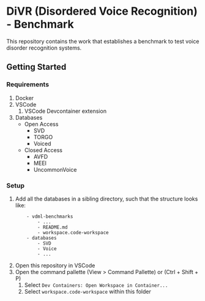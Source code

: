 # DiVR (Disordered Voice Recognition) - Benchmark

This repository contains the work that establishes a benchmark to test voice disorder recognition systems.

## Getting Started

### Requirements

1. Docker
2. VSCode
   1. VSCode Devcontainer extension
3. Databases
   - Open Access
     - SVD
     - TORGO
     - Voiced
   - Closed Access
     - AVFD
     - MEEI
     - UncommonVoice

### Setup

1. Add all the databases in a sibling directory, such that the structure looks like:
   ```
       - vdml-benchmarks
           - ...
           - README.md
           - workspace.code-workspace
       - databases
           - SVD
           - Voice
           - ...
   ```
1. Open this repository in VSCode
1. Open the command pallette (View > Command Pallette) or (Ctrl + Shift + P)
   1. Select `Dev Containers: Open Workspace in Container...`
   2. Select `workspace.code-workspace` within this folder

